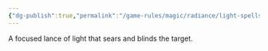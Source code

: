 ```yaml
---
{"dg-publish":true,"permalink":"/game-rules/magic/radiance/light-spells/solar-ray/"}
---
```


A focused lance of light that sears and blinds the target.